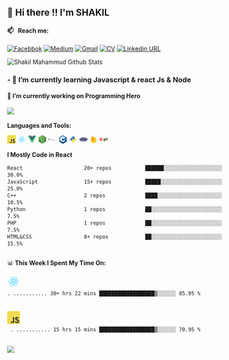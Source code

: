<h2>👋  Hi there  !! I'm SHAKIL</h2>

#### 📫 &nbsp; Reach me:

[![Facebbok](https://img.shields.io/badge/social--badge?style=social&label=Facebook&logo=facebook)](https://web.facebook.com/shakilmahammudofficial0/)
[![Medium](https://img.shields.io/badge/social--badge?style=social&label=Medium&logo=medium)](https://medium.com/@shakil.mit.bd)
[![Gmail](https://img.shields.io/badge/social--badge?style=social&label=email&logo=gmail)](mailto:rana028511@gmail.com)
[![CV](https://img.shields.io/badge/social--badge?style=social&label=DownLoadCV&logo=gmail)](https://drive.google.com/file/d/1PcdEQ-O7wEOJxK4QwGr1z4IiOraML-Qz/view?usp=sharing)
[![Linkedin URL](https://img.shields.io/badge/social--badge?style=social&label=linkedin&logo=linkedin)](https://www.linkedin.com/in/md-shakil-829802169/)

<img width="550px" alt="Shakil Mahammud Github Stats"  src="https://github-readme-stats.vercel.app/api?username=shakilmahammud&show_icons=true"/>
</br>
<h3>- 🌱 I’m currently learning  Javascript & react Js & Node</h3>
<h4> 🔭 I’m currently working on Programming Hero</h4>

<img src="https://raw.githubusercontent.com/shakilmahammud/shakilmahammud/master/Night-Coding.gif">



**Languages and Tools:**  

<code><img height="20" src="https://raw.githubusercontent.com/github/explore/80688e429a7d4ef2fca1e82350fe8e3517d3494d/topics/javascript/javascript.png"></code>
<code><img height="20" src="https://raw.githubusercontent.com/github/explore/80688e429a7d4ef2fca1e82350fe8e3517d3494d/topics/react/react.png"></code>
<code><img height="20" src="https://raw.githubusercontent.com/github/explore/80688e429a7d4ef2fca1e82350fe8e3517d3494d/topics/vue/vue.png"></code>
<code><img height="20" src="https://raw.githubusercontent.com/github/explore/80688e429a7d4ef2fca1e82350fe8e3517d3494d/topics/nodejs/nodejs.png"></code>
<code><img height="20" src="https://raw.githubusercontent.com/github/explore/80688e429a7d4ef2fca1e82350fe8e3517d3494d/topics/mongodb/mongodb.png"></code>
<code><img height="20" src="https://raw.githubusercontent.com/github/explore/80688e429a7d4ef2fca1e82350fe8e3517d3494d/topics/cpp/cpp.png"></code>
<code><img height="20" src="https://raw.githubusercontent.com/github/explore/80688e429a7d4ef2fca1e82350fe8e3517d3494d/topics/python/python.png"></code>
<code><img height="20" src="https://raw.githubusercontent.com/github/explore/80688e429a7d4ef2fca1e82350fe8e3517d3494d/topics/php/php.png"></code>
<code><img height="20" src="https://raw.githubusercontent.com/github/explore/80688e429a7d4ef2fca1e82350fe8e3517d3494d/topics/firebase/firebase.png"></code>
<code><img height="20" src="https://raw.githubusercontent.com/github/explore/80688e429a7d4ef2fca1e82350fe8e3517d3494d/topics/git/git.png"></code>




**I Mostly Code in React** 

```text
React                    20+ repos           ██████░░░░░░░░░░░░░░░░░░░   30.0% 
JavaScript               15+ repos           █████░░░░░░░░░░░░░░░░░░░░   25.0% 
C++                      2 repos             ████░░░░░░░░░░░░░░░░░░░░░   10.5% 
Python                   1 repos             ██░░░░░░░░░░░░░░░░░░░░░░░   7.5% 
PHP                      1 repos             ██░░░░░░░░░░░░░░░░░░░░░░░   7.5%
HTML&CSS                 8+ repos            ██░░░░░░░░░░░░░░░░░░░░░░░   15.5%

```
```text
```
📊 **This Week I Spent My Time On:**

<code><img height="30" width="30" src="https://raw.githubusercontent.com/github/explore/80688e429a7d4ef2fca1e82350fe8e3517d3494d/topics/react/react.png">
  <span>. ...........  30+ hrs 22 mins   ██████████████████▒░░░░░░   85.95 % </span></code>
  <br/><br/>
  <code><img height="30" src="https://raw.githubusercontent.com/github/explore/80688e429a7d4ef2fca1e82350fe8e3517d3494d/topics/javascript/javascript.png">
  <span> . ........... 15 hrs 15 mins   ██████████████████▒░░░░░░   70.95 % </span></code>
  
  <br/>
  <code><img height="300" src="https://camo.githubusercontent.com/410dd0b1b800cd1e13965237beee2a32474be978/68747470733a2f2f6d656469612e67697068792e636f6d2f6d656469612f4d3967624264396e6244724f5475314d71782f67697068792e676966"></code>
<!--
**shakilmahammud/shakilmahammud** is a ✨ _special_ ✨ repository because its `README.md` (this file) appears on your GitHub profile.

Here are some ideas to get you started:

- 🔭 I’m currently working on ...
- 🌱 I’m currently learning ...
- 👯 I’m looking to collaborate on ...
- 🤔 I’m looking for help with ...
- 💬 Ask me about ...
- 📫 How to reach me: ...
- 😄 Pronouns: ...
- ⚡ Fun fact: ...
-->
